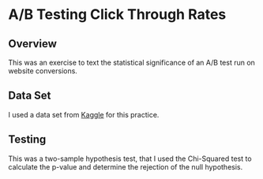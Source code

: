 # A/B Testing Click Through Rates

## Overview
This was an exercise to text the statistical significance of an A/B test run on website conversions. 

## Data Set
I used a data set from [Kaggle](https://www.kaggle.com/datasets/zhangluyuan/ab-testing?resource=download)
for this practice. 

## Testing
This was a two-sample hypothesis test, that I used the Chi-Squared test to calculate the p-value and determine the rejection of the null hypothesis. 
